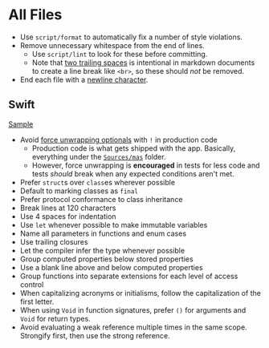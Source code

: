 # All Files

- Use `script/format` to automatically fix a number of style violations.
- Remove unnecessary whitespace from the end of lines.
  - Use `script/lint` to look for these before committing.
  - Note that [two trailing spaces](https://gist.github.com/shaunlebron/746476e6e7a4d698b373)
     is intentional in markdown documents to create a line break like `<br>`, so these should _not_ be removed.
- End each file with a [newline character](
    https://unix.stackexchange.com/questions/18743/whats-the-point-in-adding-a-new-line-to-the-end-of-a-file#18789
  ).

## Swift

[Sample](sample.swift)

- Avoid [force unwrapping optionals](https://blog.timac.org/2017/0628-swift-banning-force-unwrapping-optionals/)
with `!` in production code
  - Production code is what gets shipped with the app. Basically, everything under the
  [`Sources/mas`](https://github.com/mas-cli/mas/tree/main/Sources/mas) folder.
  - However, force unwrapping is **encouraged** in tests for less code and tests
  _should_ break when any expected conditions aren't met.
- Prefer `struct`s over `class`es wherever possible
- Default to marking classes as `final`
- Prefer protocol conformance to class inheritance
- Break lines at 120 characters
- Use 4 spaces for indentation
- Use `let` whenever possible to make immutable variables
- Name all parameters in functions and enum cases
- Use trailing closures
- Let the compiler infer the type whenever possible
- Group computed properties below stored properties
- Use a blank line above and below computed properties
- Group functions into separate extensions for each level of access control
- When capitalizing acronyms or initialisms, follow the capitalization of the first letter.
- When using `Void` in function signatures, prefer `()` for arguments and `Void` for return types.
- Avoid evaluating a weak reference multiple times in the same scope. Strongify first, then use the strong reference.
